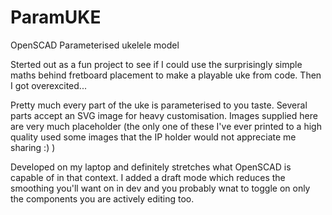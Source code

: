 # ParamUKE
OpenSCAD Parameterised ukelele model

Sterted out as a fun project to see if I could use the surprisingly simple maths behind fretboard placement to make a playable uke from code. Then I got overexcited...

Pretty much every part of the uke is parameterised to you taste. Several parts accept an SVG image for heavy customisation. Images supplied here are very much placeholder (the only one of these I've ever printed to a high quality used some images that the IP holder would not appreciate me sharing :) )

Developed on my laptop and definitely stretches what OpenSCAD is capable of in that context. I added a draft mode which reduces the smoothing you'll want on in dev and you probably wnat to toggle on only the components you are actively editing too.

